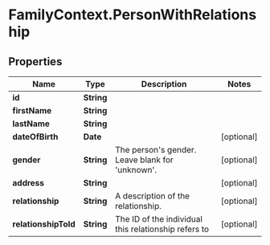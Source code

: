 # FamilyContext.PersonWithRelationship

## Properties
Name | Type | Description | Notes
------------ | ------------- | ------------- | -------------
**id** | **String** |  | 
**firstName** | **String** |  |
**lastName** | **String** |  | 
**dateOfBirth** | **Date** |  | [optional] 
**gender** | **String** | The person&#x27;s gender. Leave blank for &#x27;unknown&#x27;. | [optional] 
**address** | **String** |  | [optional] 
**relationship** | **String** | A description of the relationship. | [optional] 
**relationshipToId** | **String** | The ID of the individual this relationship refers to | [optional] 
